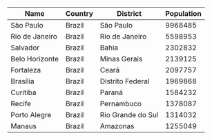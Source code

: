 | Name | Country | District | Population |
| --- | --- | --- | --- |
| São Paulo | Brazil | São Paulo | 9968485 |
| Rio de Janeiro | Brazil | Rio de Janeiro | 5598953 |
| Salvador | Brazil | Bahia | 2302832 |
| Belo Horizonte | Brazil | Minas Gerais | 2139125 |
| Fortaleza | Brazil | Ceará | 2097757 |
| Brasília | Brazil | Distrito Federal | 1969868 |
| Curitiba | Brazil | Paraná | 1584232 |
| Recife | Brazil | Pernambuco | 1378087 |
| Porto Alegre | Brazil | Rio Grande do Sul | 1314032 |
| Manaus | Brazil | Amazonas | 1255049 |
